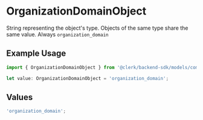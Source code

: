 # OrganizationDomainObject

String representing the object's type. Objects of the same type share the same value. Always `organization_domain`

## Example Usage

```typescript
import { OrganizationDomainObject } from '@clerk/backend-sdk/models/components';

let value: OrganizationDomainObject = 'organization_domain';
```

## Values

```typescript
'organization_domain';
```
